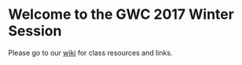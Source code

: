 # Welcome to the GWC 2017 Winter Session

Please go to our [wiki](https://github.com/GWCCentervilleLibrary/2017FebClass/wiki) for class resources and links.
